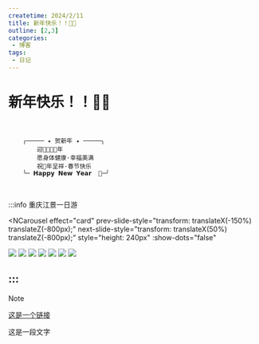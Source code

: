```yaml
---
createtime: 2024/2/11
title: 新年快乐！！🎉🎉
outline: [2,3]
categories:
 - 博客
tags:
 - 日记
---
```


# 新年快乐！！🎉🎉<Badge type="tip" text="^龙年吉祥" />
<br/>

        ╭───── ✦ 贺新年 ✦ ─────╮
            迎🪭🐲🐉🪭年
            愿身体健康·幸福美满
            祝🐲年呈祥·春节快乐
        ╰─ 𝗛𝗮𝗽𝗽𝘆 𝗡𝗲𝘄 𝗬𝗲𝗮𝗿  🧨─╯
<br/>

<script setup>
import { NButton,NCarousel,NCard,NCarouselItem,NBackTop } from 'naive-ui'
</script>

:::info 重庆江景一日游

<NCarousel
effect="card"
prev-slide-style="transform: translateX(-150%) translateZ(-800px);"
next-slide-style="transform: translateX(50%) translateZ(-800px);"
style="height: 240px"
:show-dots="false"
>
<!-- <NCarouselItem :style="{ width: '60%' }">
    <img
    class="carousel-img"
    src="https://gitee.com/zhangjunjiee/article-images/raw/master/images/_cgi-bin_mmwebwx-bin_webwxgetmsgimg1234.jpg"
    >
</NCarouselItem> -->
<NCarouselItem :style="{ width: '60%' }">
    <img
    class="carousel-img"
    src="https://gitee.com/zhangjunjiee/article-images/raw/master/images/202405121605448.jpg"
    >
</NCarouselItem>
<NCarouselItem :style="{ width: '60%' }">
    <img
    class="carousel-img"
    src="https://gitee.com/zhangjunjiee/article-images/raw/master/images/202405121548894.jpg"
    >
</NCarouselItem>
<NCarouselItem :style="{ width: '60%' }">
    <img
    class="carousel-img"
    src="https://gitee.com/zhangjunjiee/article-images/raw/master/images/202405121550406.jpg"
    >
</NCarouselItem>
<NCarouselItem :style="{ width: '60%' }">
    <img
    class="carousel-img"
    src="https://gitee.com/zhangjunjiee/article-images/raw/master/images/202405121556668.jpg"
    >
</NCarouselItem>
<NCarouselItem :style="{ width: '60%' }">
    <img
    class="carousel-img"
    src="https://gitee.com/zhangjunjiee/article-images/raw/master/images/202405121558841.jpg"
    >
</NCarouselItem>
<NCarouselItem :style="{ width: '60%' }">
    <img
    class="carousel-img"
    src="https://gitee.com/zhangjunjiee/article-images/raw/master/images/202405121559113.jpg"
    >
</NCarouselItem>
<NCarouselItem :style="{ width: '60%' }">
    <img
    class="carousel-img"
    src="https://gitee.com/zhangjunjiee/article-images/raw/master/images/202405121602070.jpg"
    >
</NCarouselItem>




</NCarousel>


:::
---



> [!NOTE]
>
> [这是一个链接](https://doc.theojs.cn/)
>
> 这是一段文字


<!-- :::tip 重庆朝天门：
![](https://gitee.com/zhangjunjiee/article-images/raw/master/images/_cgi-bin_mmwebwx-bin_webwxgetmsgimg1234.jpg)
:::

:::tip 重庆江景一日游：
![](https://gitee.com/zhangjunjiee/article-images/raw/master/images/_cgi-bin_mmwebwx-bin_webwxgetmsgimr24342.jpg)
::: -->


